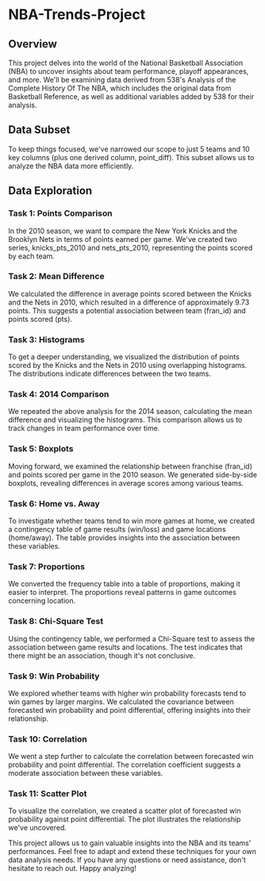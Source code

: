 # NBA-Trends-Project

## Overview


This project delves into the world of the National Basketball Association (NBA) to uncover insights about team performance, playoff appearances, and more. We'll be examining data derived from 538's Analysis of the Complete History Of The NBA, which includes the original data from Basketball Reference, as well as additional variables added by 538 for their analysis.

## Data Subset

To keep things focused, we've narrowed our scope to just 5 teams and 10 key columns (plus one derived column, point_diff). This subset allows us to analyze the NBA data more efficiently.

## Data Exploration

### Task 1: Points Comparison

In the 2010 season, we want to compare the New York Knicks and the Brooklyn Nets in terms of points earned per game. We've created two series, knicks_pts_2010 and nets_pts_2010, representing the points scored by each team.

### Task 2: Mean Difference
We calculated the difference in average points scored between the Knicks and the Nets in 2010, which resulted in a difference of approximately 9.73 points. This suggests a potential association between team (fran_id) and points scored (pts).

### Task 3: Histograms
To get a deeper understanding, we visualized the distribution of points scored by the Knicks and the Nets in 2010 using overlapping histograms. The distributions indicate differences between the two teams.

### Task 4: 2014 Comparison
We repeated the above analysis for the 2014 season, calculating the mean difference and visualizing the histograms. This comparison allows us to track changes in team performance over time.

### Task 5: Boxplots
Moving forward, we examined the relationship between franchise (fran_id) and points scored per game in the 2010 season. We generated side-by-side boxplots, revealing differences in average scores among various teams.

### Task 6: Home vs. Away
To investigate whether teams tend to win more games at home, we created a contingency table of game results (win/loss) and game locations (home/away). The table provides insights into the association between these variables.

### Task 7: Proportions
We converted the frequency table into a table of proportions, making it easier to interpret. The proportions reveal patterns in game outcomes concerning location.

### Task 8: Chi-Square Test
Using the contingency table, we performed a Chi-Square test to assess the association between game results and locations. The test indicates that there might be an association, though it's not conclusive.

### Task 9: Win Probability
We explored whether teams with higher win probability forecasts tend to win games by larger margins. We calculated the covariance between forecasted win probability and point differential, offering insights into their relationship.

### Task 10: Correlation
We went a step further to calculate the correlation between forecasted win probability and point differential. The correlation coefficient suggests a moderate association between these variables.

### Task 11: Scatter Plot
To visualize the correlation, we created a scatter plot of forecasted win probability against point differential. The plot illustrates the relationship we've uncovered.

This project allows us to gain valuable insights into the NBA and its teams' performances. Feel free to adapt and extend these techniques for your own data analysis needs. If you have any questions or need assistance, don't hesitate to reach out. Happy analyzing!
